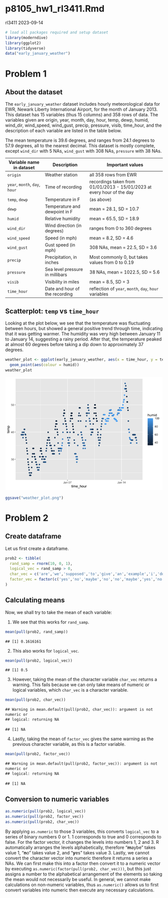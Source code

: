 p8105_hw1_rl3411.Rmd
================
rl3411
2023-09-14

``` r
# load all packages required and setup dataset
library(moderndive) 
library(ggplot2)
library(tidyverse)
data("early_january_weather")
```

# Problem 1

## About the dataset

The `early_january_weather` dataset includes hourly meteorological data
for EWR, Newark Liberty International Airport, for the month of January
2013. This dataset has 15 variables (thus 15 columns) and 358 rows of
data. The variables given are origin, year, month, day, hour, temp,
dewp, humid, wind_dir, wind_speed, wind_gust, precip, pressure, visib,
time_hour, and the description of each variable are listed in the table
below.

The mean temperature is 39.6 degrees, and ranges from 24.1 degrees to
57.9 degrees, all to the nearest decimal. This dataset is mostly
complete, except `wind_dir` with 5 NAs, `wind_gust` with 308 NAs,
`pressure` with 38 NAs.

| Variable name in dataset       | Description                     | Important values                                                       |
|--------------------------------|---------------------------------|------------------------------------------------------------------------|
| `origin`                       | Weather station                 | all 358 rows from EWR                                                  |
| `year`, `month`, `day`, `hour` | Time of recording               | recordings taken from 01/01/2013 - 15/01/2023 at every hour of the day |
| `temp`, `dewp`                 | Temperature in F                | (as above)                                                             |
| `dewp`                         | Temperature and dewpoint in F   | mean = 28.1, SD = 10.7                                                 |
| `humid`                        | Relative humidity               | mean = 65.5, SD = 18.9                                                 |
| `wind_dir`                     | Wind direction (in degrees)     | ranges from 0 to 360 degrees                                           |
| `wind_speed`                   | Speed (in mph)                  | mean = 8.2, SD = 4.6                                                   |
| `wind_gust`                    | Gust speed (in mph)             | 308 NAs, mean = 22.5, SD = 3.6                                         |
| `precip`                       | Precipitation, in inches        | Most commonly 0, but takes values from 0 to 0.19                       |
| `pressure`                     | Sea level pressure in millibars | 38 NAs, mean = 1022.5, SD = 5.6                                        |
| `visib`                        | Visibility in miles             | mean = 8.5, SD = 3                                                     |
| `time_hour`                    | Date and hour of the recording  | reflection of `year`, `month`, `day`, `hour` variables                 |

## Scatterplot: `temp` vs `time_hour`

Looking at the plot below, we see that the temperature was fluctuating
between hours, but showed a general positive trend through time,
indicating that it was getting warmer. The humidity was very high
between January 11 to January 14, suggesting a rainy period. After that,
the temperature peaked at almost 60 degrees before taking a dip down to
approximately 37 degrees.

``` r
weather_plot <- ggplot(early_january_weather, aes(x = time_hour, y = temp)) + 
  geom_point(aes(colour = humid))
weather_plot
```

![](p8105_hw1_rl3411_files/figure-gfm/scatterplot-1.png)<!-- -->

``` r
ggsave("weather_plot.png")
```

# Problem 2

## Create dataframe

Let us first create a dataframe.

``` r
prob2 <- tibble(
  rand_samp = rnorm(10, 0, 1),
  logical_vec = rand_samp > 0,
  char_vec = c('are','we','supposed','to','give','an','example','i','dont','know'),
  factor_vec = factor(c('yes','no','maybe','no','no','maybe','yes','no','yes','yes'))
)
```

## Calculating means

Now, we shall try to take the mean of each variable:

1.  We see that this works for `rand_samp`.

``` r
mean(pull(prob2, rand_samp))
```

    ## [1] 0.1616161

2.  This also works for `logical_vec`.

``` r
mean(pull(prob2, logical_vec))
```

    ## [1] 0.5

3.  However, taking the mean of the character variable `char_vec`
    returns a warning. This fails because we can only take means of
    numeric or logical variables, which `char_vec` is a character
    variable.

``` r
mean(pull(prob2, char_vec))
```

    ## Warning in mean.default(pull(prob2, char_vec)): argument is not numeric or
    ## logical: returning NA

    ## [1] NA

4.  Lastly, taking the mean of `factor_vec` gives the same warning as
    the previous character variable, as this is a factor variable.

``` r
mean(pull(prob2, factor_vec))
```

    ## Warning in mean.default(pull(prob2, factor_vec)): argument is not numeric or
    ## logical: returning NA

    ## [1] NA

## Conversion to numeric variables

``` r
as.numeric(pull(prob2, logical_vec))
as.numeric(pull(prob2, factor_vec))
as.numeric(pull(prob2, char_vec))
```

By applying `as.numeric` to those 3 variables, this converts
`logical_vec` to a series of binary numbers 0 or 1. 1 corresponds to
true and 0 corresponds to false. For the factor vector, it changes the
levels into numbers 1, 2 and 3. R automatically arranges the levels
alphabetically, therefore “**m**aybe” takes value 1, “**n**o” takes
value 2, and “**y**es” takes value 3. Lastly, we cannot convert the
character vector into numeric therefore it returns a series a NAs. We
can first make this into a factor then convert it to a numeric vector by
executing `as.numeric(factor(pull(prob2, char_vec)))`, but this just
assigns a number to the alphabetical arrangement of the elements so
taking the mean would not necessarily be useful. In general, we cannot
make calculations on non-numeric variables, thus `as.numeric()` allows
us to first convert variables into numeric then execute any necessary
calculations.
